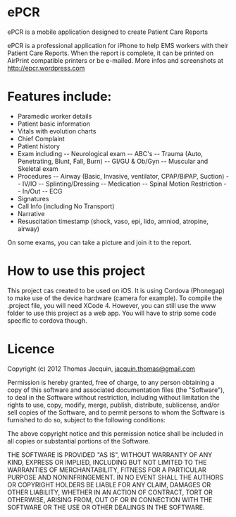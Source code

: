 ePCR
====

ePCR is a mobile application designed to create Patient Care Reports

ePCR is a professional application for iPhone to help EMS workers with their Patient Care Reports. 
When the report is complete, it can be printed on AirPrint compatible printers or be e-mailed.
More infos and screenshots at http://epcr.wordpress.com 

Features include: 
====
- Paramedic worker details 
- Patient basic information 
- Vitals with evolution charts 
- Chief Complaint 
- Patient history 
- Exam including 
-- Neurological exam 
-- ABC's 
-- Trauma (Auto, Penetrating, Blunt, Fall, Burn) 
-- GI/GU & Ob/Gyn 
-- Muscular and Skeletal exam 
- Procedures 
-- Airway (Basic, Invasive, ventilator, CPAP/BiPAP, Suction) 
-- IV/IO 
-- Splinting/Dressing 
-- Medication 
-- Spinal Motion Restriction 
-- In/Out 
-- ECG 
- Signatures 
- Call Info (including No Transport) 
- Narrative 
- Resuscitation timestamp (shock, vaso, epi, lido, amniod, atropine, airway) 

On some exams, you can take a picture and join it to the report.

How to use this project
====

This project cas created to be used on iOS. It is using Cordova (Phonegap) to make use of the device hardware (camera for example).
To compile the .project file, you will need XCode 4.
However, you can still use the www folder to use this project as a web app. You will have to strip some code specific to cordova though.

Licence
====

Copyright (c) 2012 Thomas Jacquin, jacquin.thomas@gmail.com

Permission is hereby granted, free of charge, to any person obtaining a copy of this software and associated documentation files (the "Software"), to deal in the Software without restriction, including without limitation the rights to use, copy, modify, merge, publish, distribute, sublicense, and/or sell copies of the Software, and to permit persons to whom the Software is furnished to do so, subject to the following conditions:

The above copyright notice and this permission notice shall be included in all copies or substantial portions of the Software.

THE SOFTWARE IS PROVIDED "AS IS", WITHOUT WARRANTY OF ANY KIND, EXPRESS OR IMPLIED, INCLUDING BUT NOT LIMITED TO THE WARRANTIES OF MERCHANTABILITY, FITNESS FOR A PARTICULAR PURPOSE AND NONINFRINGEMENT. IN NO EVENT SHALL THE AUTHORS OR COPYRIGHT HOLDERS BE LIABLE FOR ANY CLAIM, DAMAGES OR OTHER LIABILITY, WHETHER IN AN ACTION OF CONTRACT, TORT OR OTHERWISE, ARISING FROM, OUT OF OR IN CONNECTION WITH THE SOFTWARE OR THE USE OR OTHER DEALINGS IN THE SOFTWARE.
